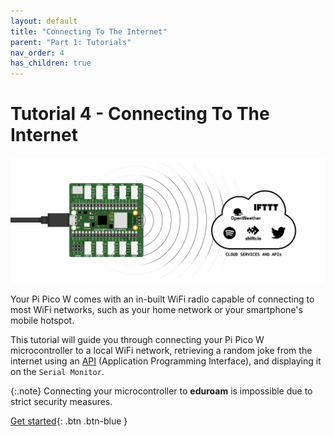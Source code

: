 ```yaml
---
layout: default
title: "Connecting To The Internet"
parent: "Part 1: Tutorials"
nav_order: 4
has_children: true
---
```



# Tutorial 4 - Connecting To The Internet

![Cover image showing an ItsyBitsy Expander and online services](assets/microcontroller_and_services.png)

Your Pi Pico W comes with an in-built WiFi radio capable of connecting to most WiFi networks, such as your home network or your smartphone's mobile hotspot. 

This tutorial will guide you through connecting your Pi Pico W microcontroller to a local WiFi network, retrieving a random joke from the internet using an [API](../../glossary/glossary) (Application Programming Interface), and displaying it on the `Serial Monitor`.

{:.note}
Connecting your microcontroller to **eduroam** is impossible due to strict security measures.

[Get started](part-1){: .btn .btn-blue }